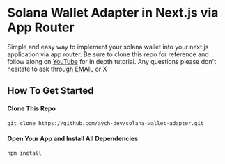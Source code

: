 # Solana Wallet Adapter in Next.js via App Router

Simple and easy way to implement your solana wallet into your next.js application via app router. Be sure to clone this repo for reference and follow along on [YouTube](https://youtube.com/@aychdev) for in depth tutorial. Any questions please don't hesitate to ask through [EMAIL](mailto:aychdev1@gmail.com) or [X](https://x.com/aychdev)

## How To Get Started

#### Clone This Repo 
```shell
git clone https://github.com/aych-dev/solana-wallet-adapter.git
```

#### Open Your App and Install All Dependencies
```shell
npm install
```
